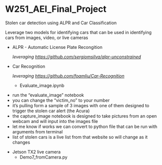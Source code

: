 # W251_AEI_Final_Project
Stolen car detection using ALPR and Car Classification

Leverage two models for identifying cars that can be used in identifying cars from images, video, or live cameras

* ALPR - Automatic License Plate Recongition

  *leveraging https://github.com/sergiomsilva/alpr-unconstrained* 
  
* Car Recognition 

   *leveraging https://github.com/foamliu/Car-Recognition*
   * Evaluate_image.ipynb

- run the “evaluate_image” notebook
- you can change the “victim_no” to your number
- it’s pulling form a sample of 3 images with one of them designed to trigger the stolen car alert (the Acura)
- the capture_image notebook is designed to take pictures from an open webcam and will input into the images file
- let me know if works we can convert to python file that can be run with arguments from terminal
 - list of stolen cars is a live list from that website so will change as it changes

* Jetson TX2 live camera 
  * Demo7_fromCamera.py
